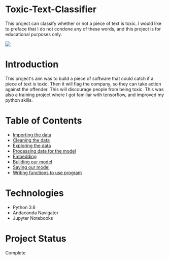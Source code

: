# Toxic-Text-Classifier
This project can classify whether or not a piece of text is toxic. I would like to preface that I do not condone any of these words, and this project is for educational purposes only.

![](#images/toxic.png)

# Introduction
This project's aim was to build a piece of software that could catch if a piece of text is toxic. Then it will flag the company, so they can take action against the offender. This will discourage people from being toxic. This was also a training project where I got familiar with tensorflow, and improved my python skills.

# Table of Contents
* [Importing the data](#importing-the-data)
* [Cleaning the data](#cleaning-the-data)
* [Exploring the data](#exploring-the-data)
* [Processing data for the model](#processing-data-for-the-model)
* [Embedding](#embedding)
* [Building our model](#building-our-actual-model)
* [Saving our model](#saving-our-model)
* [Writing functions to use program](#Writing-functions-so-we-can-use-model-to-predict-toxicity)

# Technologies
- Python 3.6
- Andaconda Navigator
- Jupyter Notebooks

# Project Status 
Complete

#
